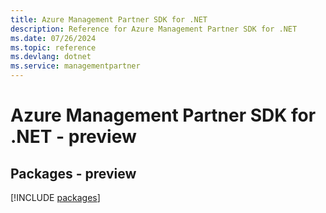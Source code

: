 ```yaml
---
title: Azure Management Partner SDK for .NET
description: Reference for Azure Management Partner SDK for .NET
ms.date: 07/26/2024
ms.topic: reference
ms.devlang: dotnet
ms.service: managementpartner
---
```

# Azure Management Partner SDK for .NET - preview
## Packages - preview
[!INCLUDE [packages](management-partner-index.md)]